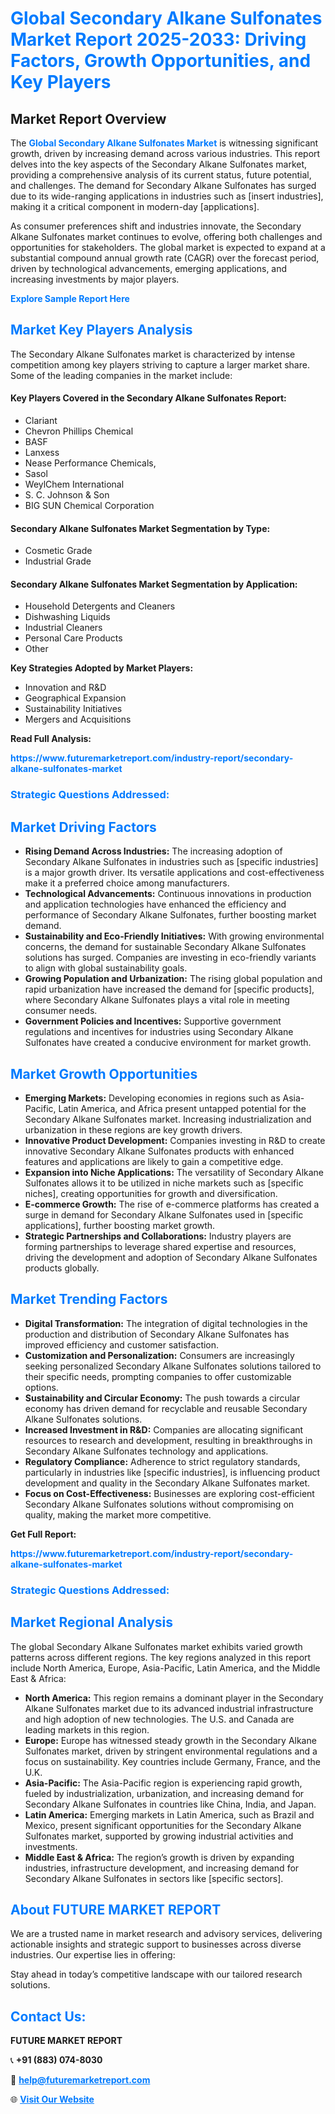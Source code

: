 <h1 style="color: #007BFF;">Global Secondary Alkane Sulfonates Market Report 2025-2033: Driving Factors, Growth Opportunities, and Key Players</h1>

<section id="overview">
<h2>Market Report Overview</h2>
<p>The <a href="https://www.futuremarketreport.com/industry-report/secondary-alkane-sulfonates-market" style="color: #007BFF; text-decoration: none;"><strong>Global Secondary Alkane Sulfonates Market</strong></a> is witnessing significant growth, driven by increasing demand across various industries. This report delves into the key aspects of the Secondary Alkane Sulfonates market, providing a comprehensive analysis of its current status, future potential, and challenges. The demand for Secondary Alkane Sulfonates has surged due to its wide-ranging applications in industries such as [insert industries], making it a critical component in modern-day [applications].</p>
<p>As consumer preferences shift and industries innovate, the Secondary Alkane Sulfonates market continues to evolve, offering both challenges and opportunities for stakeholders. The global market is expected to expand at a substantial compound annual growth rate (CAGR) over the forecast period, driven by technological advancements, emerging applications, and increasing investments by major players.</p>
</section>

<section id="overview">
<p><a href="https://www.futuremarketreport.com/request-sample/reportId=114957" style="color: #007BFF; text-decoration: none;"><strong>Explore Sample Report Here</strong></a></p>
</section>

<section id="key-players">
<h2 style="color: #007BFF;">Market Key Players Analysis</h2>
<p>The Secondary Alkane Sulfonates market is characterized by intense competition among key players striving to capture a larger market share. Some of the leading companies in the market include:</p>
<h4>Key Players Covered in the Secondary Alkane Sulfonates Report:</h4>
<ul><li>Clariant</li><li>Chevron Phillips Chemical</li><li>BASF</li><li>Lanxess</li><li>Nease Performance Chemicals,</li><li>Sasol</li><li>WeylChem International</li><li>S. C. Johnson &amp; Son</li><li>BIG SUN Chemical Corporation</li></ul>
<h4>Secondary Alkane Sulfonates Market Segmentation by Type:</h4>
<ul><li>Cosmetic Grade</li><li>Industrial Grade</li></ul>

<h4>Secondary Alkane Sulfonates Market Segmentation by Application:</h4>
<ul><li>Household Detergents and Cleaners</li><li>Dishwashing Liquids</li><li>Industrial Cleaners</li><li>Personal Care Products</li><li>Other</li></ul>
<p><strong>Key Strategies Adopted by Market Players:</strong></p>
<ul>
<li>Innovation and R&D</li>
<li>Geographical Expansion</li>
<li>Sustainability Initiatives</li>
<li>Mergers and Acquisitions</li>
</ul>
</section>

<section>
<p><strong>Read Full Analysis: </strong></p><a href="https://www.futuremarketreport.com/industry-report/secondary-alkane-sulfonates-market" style="color: #007BFF; text-decoration: none;"><strong>https://www.futuremarketreport.com/industry-report/secondary-alkane-sulfonates-market</strong></a>
<h3 style="color: #007BFF;">Strategic Questions Addressed:</h3>
</section>

<section id="driving-factors">
<h2 style="color: #007BFF;">Market Driving Factors</h2>
<ul>
<li><strong>Rising Demand Across Industries:</strong> The increasing adoption of Secondary Alkane Sulfonates in industries such as [specific industries] is a major growth driver. Its versatile applications and cost-effectiveness make it a preferred choice among manufacturers.</li>
<li><strong>Technological Advancements:</strong> Continuous innovations in production and application technologies have enhanced the efficiency and performance of Secondary Alkane Sulfonates, further boosting market demand.</li>
<li><strong>Sustainability and Eco-Friendly Initiatives:</strong> With growing environmental concerns, the demand for sustainable Secondary Alkane Sulfonates solutions has surged. Companies are investing in eco-friendly variants to align with global sustainability goals.</li>
<li><strong>Growing Population and Urbanization:</strong> The rising global population and rapid urbanization have increased the demand for [specific products], where Secondary Alkane Sulfonates plays a vital role in meeting consumer needs.</li>
<li><strong>Government Policies and Incentives:</strong> Supportive government regulations and incentives for industries using Secondary Alkane Sulfonates have created a conducive environment for market growth.</li>
</ul>
</section>

<section id="growth-opportunities">
<h2 style="color: #007BFF;">Market Growth Opportunities</h2>
<ul>
<li><strong>Emerging Markets:</strong> Developing economies in regions such as Asia-Pacific, Latin America, and Africa present untapped potential for the Secondary Alkane Sulfonates market. Increasing industrialization and urbanization in these regions are key growth drivers.</li>
<li><strong>Innovative Product Development:</strong> Companies investing in R&D to create innovative Secondary Alkane Sulfonates products with enhanced features and applications are likely to gain a competitive edge.</li>
<li><strong>Expansion into Niche Applications:</strong> The versatility of Secondary Alkane Sulfonates allows it to be utilized in niche markets such as [specific niches], creating opportunities for growth and diversification.</li>
<li><strong>E-commerce Growth:</strong> The rise of e-commerce platforms has created a surge in demand for Secondary Alkane Sulfonates used in [specific applications], further boosting market growth.</li>
<li><strong>Strategic Partnerships and Collaborations:</strong> Industry players are forming partnerships to leverage shared expertise and resources, driving the development and adoption of Secondary Alkane Sulfonates products globally.</li>
</ul>
</section>

<section id="trending-factors">
<h2 style="color: #007BFF;">Market Trending Factors</h2>
<ul>
<li><strong>Digital Transformation:</strong> The integration of digital technologies in the production and distribution of Secondary Alkane Sulfonates has improved efficiency and customer satisfaction.</li>
<li><strong>Customization and Personalization:</strong> Consumers are increasingly seeking personalized Secondary Alkane Sulfonates solutions tailored to their specific needs, prompting companies to offer customizable options.</li>
<li><strong>Sustainability and Circular Economy:</strong> The push towards a circular economy has driven demand for recyclable and reusable Secondary Alkane Sulfonates solutions.</li>
<li><strong>Increased Investment in R&D:</strong> Companies are allocating significant resources to research and development, resulting in breakthroughs in Secondary Alkane Sulfonates technology and applications.</li>
<li><strong>Regulatory Compliance:</strong> Adherence to strict regulatory standards, particularly in industries like [specific industries], is influencing product development and quality in the Secondary Alkane Sulfonates market.</li>
<li><strong>Focus on Cost-Effectiveness:</strong> Businesses are exploring cost-efficient Secondary Alkane Sulfonates solutions without compromising on quality, making the market more competitive.</li>
</ul>
</section>

<section>
<p><strong>Get Full Report: </strong></p><a href="https://www.futuremarketreport.com/industry-report/secondary-alkane-sulfonates-market" style="color: #007BFF; text-decoration: none;"><strong>https://www.futuremarketreport.com/industry-report/secondary-alkane-sulfonates-market</strong></a>
<h3 style="color: #007BFF;">Strategic Questions Addressed:</h3>
</section>


<section id="regional-analysis">
<h2 style="color: #007BFF;">Market Regional Analysis</h2>
<p>The global Secondary Alkane Sulfonates market exhibits varied growth patterns across different regions. The key regions analyzed in this report include North America, Europe, Asia-Pacific, Latin America, and the Middle East & Africa:</p>
<ul>
<li><strong>North America:</strong> This region remains a dominant player in the Secondary Alkane Sulfonates market due to its advanced industrial infrastructure and high adoption of new technologies. The U.S. and Canada are leading markets in this region.</li>
<li><strong>Europe:</strong> Europe has witnessed steady growth in the Secondary Alkane Sulfonates market, driven by stringent environmental regulations and a focus on sustainability. Key countries include Germany, France, and the U.K.</li>
<li><strong>Asia-Pacific:</strong> The Asia-Pacific region is experiencing rapid growth, fueled by industrialization, urbanization, and increasing demand for Secondary Alkane Sulfonates in countries like China, India, and Japan.</li>
<li><strong>Latin America:</strong> Emerging markets in Latin America, such as Brazil and Mexico, present significant opportunities for the Secondary Alkane Sulfonates market, supported by growing industrial activities and investments.</li>
<li><strong>Middle East & Africa:</strong> The region’s growth is driven by expanding industries, infrastructure development, and increasing demand for Secondary Alkane Sulfonates in sectors like [specific sectors].</li>
</ul>
</section>

<footer>
<h2 style="color: #007BFF;">About FUTURE MARKET REPORT</h2>
<p>We are a trusted name in market research and advisory services, delivering actionable insights and strategic support to businesses across diverse industries. Our expertise lies in offering:</p>

<p>Stay ahead in today’s competitive landscape with our tailored research solutions.</p>

<h2 style="color: #007BFF;">Contact Us:</h2>
<p><strong>FUTURE MARKET REPORT</strong></p>
<p>📞 <strong>+91 (883) 074-8030</strong></p>
<p>📧 <strong><a href="mailto:help@futuremarketreport.com" style="color: #007BFF;">help@futuremarketreport.com</a></strong></p>
<p>🌐 <strong><a href="https://www.futuremarketreport.com/" style="color: #007BFF;">Visit Our Website</a></strong></p>
</footer>